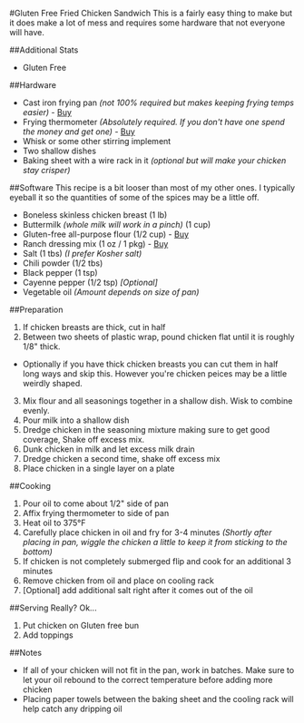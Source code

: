 #Gluten Free Fried Chicken Sandwich
This is a fairly easy thing to make but it does make a lot of mess and requires some hardware that not everyone will have.

##Additional Stats
* Gluten Free

##Hardware
* Cast iron frying pan _(not 100% required but makes keeping frying temps easier)_ - [Buy](http://amzn.to/1TMyxwy)
* Frying thermometer _(Absolutely required. If you don't have one spend the money and get one)_ - [Buy](http://amzn.to/1SxJ1NP)
* Whisk or some other stirring implement
* Two shallow dishes
* Baking sheet with a wire rack in it _(optional but will make your chicken stay crisper)_

##Software
This recipe is a bit looser than most of my other ones.  I typically eyeball it so the quantities of some of the spices may be a little off.
* Boneless skinless chicken breast (1 lb)
* Buttermilk _(whole milk will work in a pinch)_ (1 cup)
* Gluten-free all-purpose flour (1/2 cup) - [Buy](http://amzn.to/1Mgd0Ku)
* Ranch dressing mix (1 oz / 1 pkg) - [Buy](http://amzn.to/1HEW1yt)
* Salt (1 tbs) _(I prefer Kosher salt)_
* Chili powder (1/2 tbs)
* Black pepper (1 tsp)
* Cayenne pepper (1/2 tsp) _[Optional]_
* Vegetable oil _(Amount depends on size of pan)_

##Preparation
1. If chicken breasts are thick, cut in half
2. Between two sheets of plastic wrap, pound chicken flat until it is roughly 1/8" thick.
  * Optionally if you have thick chicken breasts you can cut them in half long ways and skip this.  However you're chicken peices may be a little weirdly shaped.
3. Mix flour and all seasonings together in a shallow dish.  Wisk to combine evenly.
4. Pour milk into a shallow dish
5. Dredge chicken in the seasoning mixture making sure to get good coverage, Shake off excess mix.
6. Dunk chicken in milk and let excess milk drain
7. Dredge chicken a second time, shake off excess mix
8. Place chicken in a single layer on a plate

##Cooking
1. Pour oil to come about 1/2" side of pan
2. Affix frying thermometer to side of pan
3. Heat oil to 375°F
4. Carefully place chicken in oil and fry for 3-4 minutes _(Shortly after placing in pan, wiggle the chicken a little to keep it from sticking to the bottom)_
5. If chicken is not completely submerged flip and cook for an additional 3 minutes
6. Remove chicken from oil and place on cooling rack
7. [Optional] add additional salt right after it comes out of the oil

##Serving
Really? Ok...

1. Put chicken on Gluten free bun
2. Add toppings

##Notes
* If all of your chicken will not fit in the pan, work in batches.  Make sure to let your oil rebound to the correct temperature before adding more chicken
* Placing paper towels between the baking sheet and the cooling rack will help catch any dripping oil